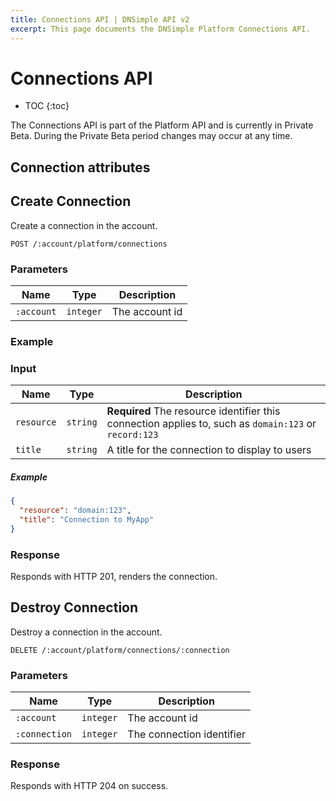 ```yaml
---
title: Connections API | DNSimple API v2
excerpt: This page documents the DNSimple Platform Connections API.
---
```


# Connections API

* TOC
{:toc}

<note>
  The Connections API is part of the Platform API and is currently in Private Beta. During the Private Beta period changes may occur at any time.
</note>

## Connection attributes

## Create Connection

Create a connection in the account.

~~~
POST /:account/platform/connections
~~~

### Parameters

Name | Type | Description
-----|------|------------
`:account` | `integer` | The account id

### Example

### Input

Name | Type | Description
-----|------|------------
`resource` | `string` | **Required** The resource identifier this connection applies to, such as `domain:123` or `record:123`
`title` | `string` | A title for the connection to display to users

##### Example

~~~json
{
  "resource": "domain:123",
  "title": "Connection to MyApp"
}
~~~

### Response

Responds with HTTP 201, renders the connection.

## Destroy Connection

Destroy a connection in the account.

~~~
DELETE /:account/platform/connections/:connection
~~~

### Parameters

Name | Type | Description
-----|------|------------
`:account` | `integer` | The account id
`:connection` | `integer` | The connection identifier

### Response

Responds with HTTP 204 on success.
